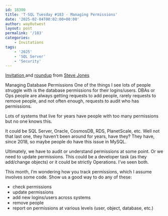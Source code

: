 ```yaml
---
id: 18300
title: 'T-SQL Tuesday #183 - Managing Permissions'
date: '2025-02-04T00:02:00+00:00'
author: way0utwest
layout: post
permalink: '/183'
categories:
    - Invitations
tags:
    - '2025'
    - 'SQL Server'
    - 'Security'
---
```


[Invitation ](https://voiceofthedba.com/2025/02/04/t-sql-tuesday-183-invite-tracking-permissions/) and [roundup](https://www.flxsql.com/2025/05/21/t-sql-tuesday-186-roundup/) from [Steve Jones](https://voiceofthedba.com/)

Managing Database Permissions
One of the things I see lots of people struggle with is the database permissions for their logins/users. DBAs or Ops people are always getting requests to add people, rarely requests to remove people, and not often enough, requests to audit who has permissions.

Lots of systems that live for years have people with too many permissions but no one knows this.

It could be SQL Server, Oracle, CosmosDB, RDS, PlanetScale, etc. Well not that last one, they haven’t been around for years, have they? They have, since 2018, so maybe people do have this issue in MySQL.

Ultimately, we have to audit or understand permissions at some point. Or we need to update permissions. This could be a developer task (as they add/change objects) or it could be strictly Operations. I’ve seen both.

This month, I’m wondering how you track permissions, which I assume involves some code. Show us a good way to do any of these:

- check permissions
- update permissions
- add new logins/users across systems
- remove people
- report on permissions at various levels (user, object, database, etc.)